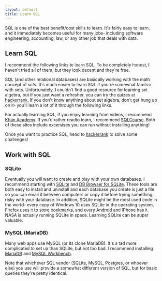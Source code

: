 ```yaml
---
layout: default
title: Learn SQL
---
```


SQL is one of the best benefit/cost skills to learn. It's fairly easy to learn,
and it immediately becomes useful for many jobs- including software
engineering, accounting, law, or any other job that deals with data.

## Learn SQL

I recommend the following links to learn SQL. To be completely honest, I
haven't tried all of them, but they look decent and they're free.

SQL (and other relational databases) are basically working with the math
concept of *sets*. It's much easier to learn SQL if you're somewhat familiar
with sets. Unfortunately, I couldn't find a good resource for learning set
algebra, but if you just want a refresher, you can try the quizes at
[hackerrank](https://www.hackerrank.com/domains/databases/relational-algebra).
If you don't know anything about set algebra, don't get hung up on it- you'll
learn a lot of it through the following links.

For actually learning SQL, if you enjoy learning from videos, I recommend [Khan
Academy](https://www.khanacademy.org/computing/computer-programming/sql#sql-basics).
If you'd rather readto learn, I recommend
[SQLCourse](http://www.sqlcourse.com/). Both of these sites include excersises
you can run without installing anything!

Once you want to practice SQL, head to
[hackerrank](https://www.hackerrank.com/domains/sql/select) to solve some
challenges!

## Work with SQL

### SQLite

Eventually you will want to create and play with your own databases. I
recommend starting with [SQLite](https://www.sqlite.org/) and [DB Browser for
SQLite](http://sqlitebrowser.org/). These tools are both easy to install and
uninstall and each database you create is just a file so you can email it
between computers or copy it before trying something risky with your database.
In addition, SQLite might be the most used code in the world- every copy of
Windows 10 uses SQLite in the operating system, Firefox uses it to store
bookmarks, and every Android and IPhone has it. NASA is actually running SQLite
in space. Learning SQLite can be super valuable.

### MySQL (MariaDB)

Many web apps use MySQL (or its clone MariaDB). It's a tad more complicated to
set up than SQLite, but not too bad. I recommend installing
[MariaDB](https://mariadb.org/) and [MySQL
Workbench](https://www.mysql.com/products/workbench/).

Note that whichever SQL vendor (SQLite, MySQL, Postgres, or whoever else) you
use will provide a somewhat different version of SQL, but for basic queries
they're pretty identical.

